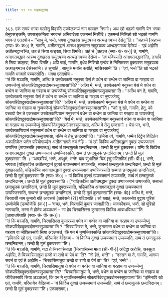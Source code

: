 ```yaml
---
title: ११ ११ भद्रकसुत्तम्

---
```


३६३. एकं समयं भगवा मल्लेसु विहरति उरुवेलकप्पं नाम मल्लानं निगमो। अथ खो भद्रको गामणि येन भगवा तेनुपसङ्कमि; उपसङ्कमित्वा भगवन्तं अभिवादेत्वा एकमन्तं निसीदि। एकमन्तं निसिन्नो खो भद्रको गामणि भगवन्तं एतदवोच – ‘‘साधु मे, भन्ते, भगवा दुक्खस्स समुदयञ्च अत्थङ्गमञ्च देसेतू’’ति। ‘‘अहञ्चे [अहञ्च (स्या॰ कं॰ क॰)] ते, गामणि, अतीतमद्धानं आरब्भ दुक्खस्स समुदयञ्च अत्थङ्गमञ्च देसेय्यं – ‘एवं अहोसि अतीतमद्धान’न्ति, तत्र ते सिया कङ्खा, सिया विमति। अहं चे [अहञ्च (स्या॰ कं॰ क॰)] ते, गामणि, अनागतमद्धानं आरब्भ दुक्खस्स समुदयञ्च अत्थङ्गमञ्च देसेय्यं – ‘एवं भविस्सति अनागतमद्धान’न्ति, तत्रापि ते सिया कङ्खा, सिया विमति। अपि चाहं, गामणि, इधेव निसिन्नो एत्थेव ते निसिन्नस्स दुक्खस्स समुदयञ्च अत्थङ्गमञ्च देसेस्सामि। तं सुणाहि , साधुकं मनसि करोहि; भासिस्सामी’’ति। ‘‘एवं, भन्ते’’ति खो भद्रको गामणि भगवतो पच्चस्सोसि। भगवा एतदवोच –  
‘‘तं किं मञ्ञसि, गामणि, अत्थि ते उरुवेलकप्पे मनुस्सा येसं ते वधेन वा बन्धेन वा जानिया वा गरहाय वा उप्पज्जेय्युं सोकपरिदेवदुक्खदोमनस्सुपायासा’’ति? ‘‘अत्थि मे, भन्ते, उरुवेलकप्पे मनुस्सा येसं मे वधेन वा बन्धेन वा जानिया वा गरहाय वा उप्पज्जेय्युं सोकपरिदेवदुक्खदोमनस्सुपायासा’’ति। ‘‘अत्थि पन ते, गामणि, उरुवेलकप्पे मनुस्सा येसं ते वधेन वा बन्धेन वा जानिया वा गरहाय वा नुप्पज्जेय्युं सोकपरिदेवदुक्खदोमनस्सुपायासा’’ति? ‘‘अत्थि मे, भन्ते, उरुवेलकप्पे मनुस्सा येसं मे वधेन वा बन्धेन वा जानिया वा गरहाय वा नुप्पज्जेय्युं सोकपरिदेवदुक्खदोमनस्सुपायासा’’ति। ‘‘को नु खो, गामणि, हेतु, को पच्चयो येन ते एकच्चानं उरुवेलकप्पियानं मनुस्सानं वधेन वा बन्धेन वा जानिया वा गरहाय वा उप्पज्जेय्युं सोकपरिदेवदुक्खदोमनस्सुपायासा’’ति? ‘‘येसं मे, भन्ते, उरुवेलकप्पियानं मनुस्सानं वधेन वा बन्धेन वा जानिया वा गरहाय वा उप्पज्जेय्युं सोकपरिदेवदुक्खदोमनस्सुपायासा, अत्थि मे तेसु छन्दरागो । येसं पन, भन्ते, उरुवेलकप्पियानं मनुस्सानं वधेन वा बन्धेन वा जानिया वा गरहाय वा नुप्पज्जेय्युं सोकपरिदेवदुक्खदोमनस्सुपायासा, नत्थि मे तेसु छन्दरागो’’ति। ‘‘इमिना त्वं, गामणि, धम्मेन दिट्ठेन विदितेन अकालिकेन पत्तेन परियोगाळ्हेन अतीतानागते नयं नेहि – ‘यं खो किञ्चि अतीतमद्धानं दुक्खं उप्पज्जमानं उप्पज्जि [उप्पज्जति (सब्बत्थ)] सब्बं तं छन्दमूलकं छन्दनिदानम्। छन्दो हि मूलं दुक्खस्स। यम्पि हि किञ्चि अनागतमद्धानं दुक्खं उप्पज्जमानं उप्पज्जिस्सति, सब्बं तं छन्दमूलकं छन्दनिदानम्। छन्दो हि मूलं दुक्खस्सा’’’ति । ‘‘अच्छरियं, भन्ते, अब्भुतं, भन्ते! याव सुभासितं चिदं [सुभासितमिदं (सी॰ पी॰)], भन्ते, भगवता [यङ्किञ्चि अतीतमद्धानं दुक्खं उप्पज्जमानं उप्पज्जति, सब्बन्तं छन्दमूलकं छन्दनिदानं, छन्दो हि मूलं दुक्खस्साति, यङ्किञ्चि अनागतमद्धानं दुक्खं उप्पज्जमानं उप्पज्जिस्सति सब्बन्तं छन्दमूलकं छन्दनिदानं, छन्दो हि मूलं दुक्खस्सा’’ति (स्या॰ कं॰)] – ‘यं किञ्चि दुक्खं उप्पज्जमानं उप्पज्जति, सब्बं तं छन्दमूलकं छन्दनिदानम्। छन्दो हि मूलं दुक्खस्सा’ति। [‘‘यङ्किञ्चि अतीतमद्धानं दुक्खं उप्पज्जमानं उप्पज्जति, सब्बन्तं छन्दमूलकं छन्दनिदानं, छन्दो हि मूलं दूक्खस्साति, यङ्किञ्चि अनागतमद्धानं दुक्खं उप्पज्जमानं उप्पज्जिस्सति, सब्बन्तं छन्दमूलकं छन्दनिदानं, छन्दो हि मूलं दुक्खस्सा’’ति (स्या॰ कं)] अत्थि मे, भन्ते, चिरवासी नाम कुमारो बहि आवसथे [आवेसने (?)] पटिवसति। सो ख्वाहं, भन्ते, कालस्सेव वुट्ठाय पुरिसं उय्योजेमि [उय्योजेसिं (क॰)] – ‘गच्छ, भणे, चिरवासिं कुमारं जानाही’ति। यावकीवञ्च, भन्ते, सो पुरिसो नागच्छति, तस्स मे होतेव अञ्ञथत्तं – ‘मा हेव चिरवासिस्स कुमारस्स किञ्चि आबाधयित्था’’’ति [आबाधयेथाति (स्या॰ कं॰ पी॰ क॰)]।  
‘‘तं किं मञ्ञसि, गामणि, चिरवासिस्स कुमारस्स वधेन वा बन्धेन वा जानिया वा गरहाय वा उप्पज्जेय्युं सोकपरिदेवदुक्खदोमनस्सुपायासा’’ति ? ‘‘चिरवासिस्स मे, भन्ते, कुमारस्स वधेन वा बन्धेन वा जानिया वा गरहाय वा जीवितस्सपि सिया अञ्ञथत्तं, किं पन मे नुप्पज्जिस्सन्ति सोकपरिदेवदुक्खदोमनस्सुपायासा’’ति। ‘‘इमिनापि खो एतं, गामणि, परियायेन वेदितब्बं – ‘यं किञ्चि दुक्खं उप्पज्जमानं उप्पज्जति, सब्बं तं छन्दमूलकं छन्दनिदानम्। छन्दो हि मूलं दुक्खस्सा’’’ति।  
‘‘तं किं मञ्ञसि, गामणि, यदा ते चिरवासिमाता [चिरवासिस्स माता (सी॰ पी॰)] अदिट्ठा अहोसि, अस्सुता अहोसि, ते चिरवासिमातुया छन्दो वा रागो वा पेमं वा’’ति? ‘‘नो हेतं, भन्ते’’। ‘‘दस्सनं वा ते, गामणि, आगम्म सवनं वा एवं ते अहोसि – ‘चिरवासिमातुया छन्दो वा रागो वा पेमं वा’’’ति? ‘‘एवं, भन्ते’’।  
‘‘तं किं मञ्ञसि, गामणि, चिरवासिमातुया ते वधेन वा बन्धेन वा जानिया वा गरहाय वा उप्पज्जेय्युं सोकपरिदेवदुक्खदोमनस्सुपायासा’’ति? ‘‘चिरवासिमातुया मे, भन्ते, वधेन वा बन्धेन वा जानिया वा गरहाय वा जीवितस्सपि सिया अञ्ञथत्तं, किं पन मे नुप्पज्जिस्सन्ति सोकपरिदेवदुक्खदोमनस्सुपायासा’’ति! ‘‘इमिनापि खो एतं, गामणि, परियायेन वेदितब्बं – ‘यं किञ्चि दुक्खं उप्पज्जमानं उप्पज्जति, सब्बं तं छन्दमूलकं छन्दनिदानम्। छन्दो हि मूलं दुक्खस्सा’’’ति। एकादसमम्।  

